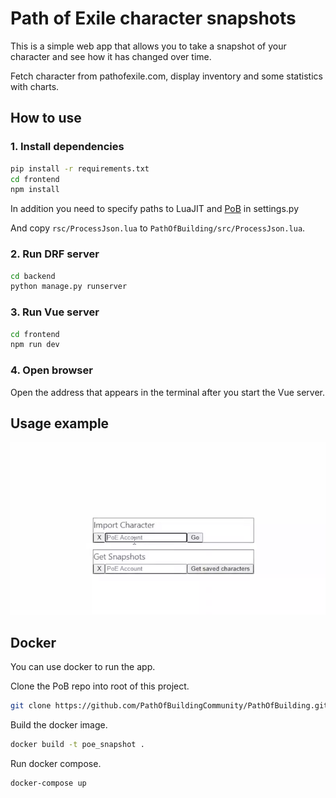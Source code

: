 # Path of Exile character snapshots

This is a simple web app that allows you to take a snapshot of your character and see how it has changed over time.

Fetch character from pathofexile.com, display inventory and some statistics with charts.

## How to use

### 1. Install dependencies

```bash
pip install -r requirements.txt
cd frontend
npm install
```

In addition you need to specify paths to LuaJIT and [PoB](https://github.com/PathOfBuildingCommunity/PathOfBuilding) in settings.py

And copy `rsc/ProcessJson.lua` to `PathOfBuilding/src/ProcessJson.lua`.

### 2. Run DRF server

```bash
cd backend
python manage.py runserver
```

### 3. Run Vue server

```bash
cd frontend
npm run dev
```

### 4. Open browser

Open the address that appears in the terminal after you start the Vue server.

## Usage example

![Usage example](rsc/example.webp)

## Docker

You can use docker to run the app.

Clone the PoB repo into root of this project.
```bash
git clone https://github.com/PathOfBuildingCommunity/PathOfBuilding.git
```
Build the docker image.
```bash
docker build -t poe_snapshot .
```
Run docker compose.
```bash
docker-compose up
```
